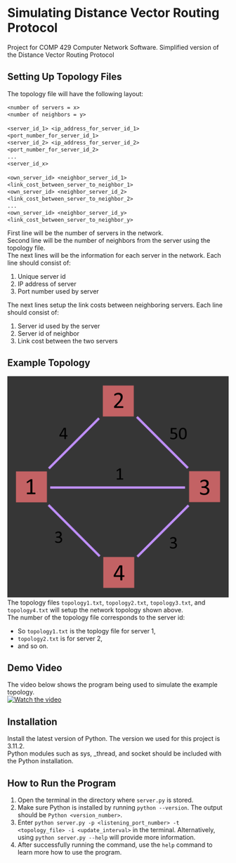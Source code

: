 # Simulating Distance Vector Routing Protocol
Project for COMP 429 Computer Network Software. Simplified version of the Distance Vector Routing Protocol

## Setting Up Topology Files
The topology file will have the following layout:
```
<number of servers = x>
<number of neighbors = y>

<server_id_1> <ip_address_for_server_id_1> <port_number_for_server_id_1>
<server_id_2> <ip_address_for_server_id_2> <port_number_for_server_id_2>
...
<server_id_x>

<own_server_id> <neighbor_server_id_1> <link_cost_between_server_to_neighbor_1>
<own_server_id> <neighbor_server_id_2> <link_cost_between_server_to_neighbor_2>
...
<own_server_id> <neighbor_server_id_y> <link_cost_between_server_to_neighbor_y>
```
First line will be the number of servers in the network.<br>
Second line will be the number of neighbors from the server using the topology file.<br>
The next lines will be the information for each server in the network. Each line should consist of:<br>
1. Unique server id<br>
2. IP address of server<br>
3. Port number used by server<br>

The next lines setup the link costs between neighboring servers. Each line should consist of:<br>
1. Server id used by the server
2. Server id of neighbor
3. Link cost between the two servers

## Example Topology
![alt text](https://github.com/joshua-domantay/comp429-distance-vector-routing/blob/main/topology_example.png?raw=true)<br>
The topology files `topology1.txt`, `topology2.txt`, `topology3.txt`, and `topology4.txt` will setup the network topology shown above.<br>
The number of the topology file corresponds to the server id:<br>
- So `topology1.txt` is the toplogy file for server 1,<br>
- `topology2.txt` is for server 2,<br>
- and so on.<br>

## Demo Video
The video below shows the program being used to simulate the example topology.<br>
[![Watch the video](https://img.youtube.com/vi/xmpdT7G13QE/maxresdefault.jpg)](https://youtu.be/xmpdT7G13QE)<br>

## Installation
Install the latest version of Python. The version we used for this project is 3.11.2.<br>
Python modules such as sys, _thread, and socket should be included with the Python installation.<br>

## How to Run the Program
1. Open the terminal in the directory where `server.py` is stored.<br>
2. Make sure Python is installed by running `python --version`. The output should be `Python <version_number>`.<br>
3. Enter `python server.py -p <listening_port_number> -t <topology_file> -i <update_interval>` in the terminal. Alternatively, using `python server.py --help` will provide more information.<br>
4. After successfully running the command, use the `help` command to learn more how to use the program.<br>
